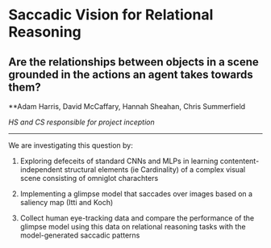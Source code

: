 Saccadic Vision for Relational Reasoning
===

Are the relationships between objects in a scene grounded in the actions an agent takes towards them?
---

**Adam Harris, David McCaffary, Hannah Sheahan, Chris Summerfield

_HS and CS responsible for project inception_

---

We are investigating this question by:

1) Exploring defeceits of standard CNNs and MLPs in learning contentent-independent structural elements (ie Cardinality) of a complex visual scene consisting of omniglot charachters 

2) Implementing a glimpse model that saccades over images based on a saliency map (Itti and Koch)

3) Collect human eye-tracking data and compare the performance of the glimpse model using this data on relational reasoning tasks with the model-generated saccadic patterns

